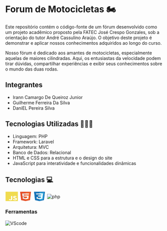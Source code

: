 # Forum de Motocicletas 🏍️


Este repositório contém o código-fonte de um fórum desenvolvido como um projeto acadêmico proposto pela FATEC José Crespo Gonzales, sob a orientação do tutor André Cassulino Araújo. O objetivo deste projeto é demonstrar e aplicar nossos conhecimentos adquiridos ao longo do curso.

Nosso fórum é dedicado aos amantes de motocicletas, especialmente aquelas de maiores cilindradas. Aqui, os entusiastas da velocidade podem tirar dúvidas, compartilhar experiências e exibir seus conhecimentos sobre o mundo das duas rodas.


## Integrantes
- Irann Camargo De Queiroz Junior
- Guilherme Ferreira Da Silva
- DaniEL Pereira Silva


## Tecnologias Utilizadas 👨🏼‍💻
- Linguagem: PHP
- Framework: Laravel
- Arquitetura: MVC
- Banco de Dados: Relacional
- HTML e CSS para a estrutura e o design do site
- JavaScript para interatividade e funcionalidades dinâmicas


## Tecnologias 💻 
<p align="left">
 <div style="flex-basis: 48%;">
    <img align="center" alt="Js" height="30" width="40" src="https://raw.githubusercontent.com/devicons/devicon/master/icons/javascript/javascript-plain.svg">
    <img align="center" alt="HTML" height="30" width="40" src="https://raw.githubusercontent.com/devicons/devicon/master/icons/html5/html5-original.svg">
    <img align="center" alt="CSS" height="30" width="40" src="https://raw.githubusercontent.com/devicons/devicon/master/icons/css3/css3-original.svg">
    <img align="center" alt="php" height="30" width="40" src="https://cdn.jsdelivr.net/gh/devicons/devicon/icons/php/php-original.svg">
  </div>

  <h3>Ferramentas</h3>
   <img align="center" alt="VScode" height="30" width="40" src="https://cdn.jsdelivr.net/gh/devicons/devicon/icons/vscode/vscode-original.svg">
